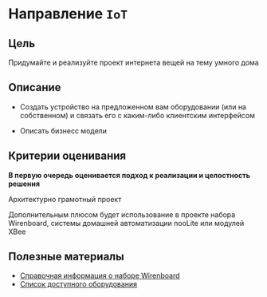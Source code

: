 # Направление `IoT`

## Цель

Придумайте и реализуйте проект интернета вещей на тему умного дома

## Описание

* Создать устройство на предложенном вам оборудовании (или на собственном) и связать его с каким-либо клиентским интерфейсом

* Описать бизнесс модели


## Критерии оценивания

**В первую очередь оценивается подход к реализации и целостность решения**

Архитектурно грамотный проект
	
Дополнительным плюсом будет использование в проекте набора Wirenboard, системы домашней автоматизации nooLite или модулей XBee

## Полезные материалы

- [Справочная информация о наборе Wirenboard](https://wirenboard.com/wiki/Wb-demo-kit_v.2)
- [Список доступного оборудования](https://docs.google.com/spreadsheets/d/1c_Nkv76FgkRsr6o-WSc-48ektgt625eJfrqlk8D7THg/edit?usp=sharing)
